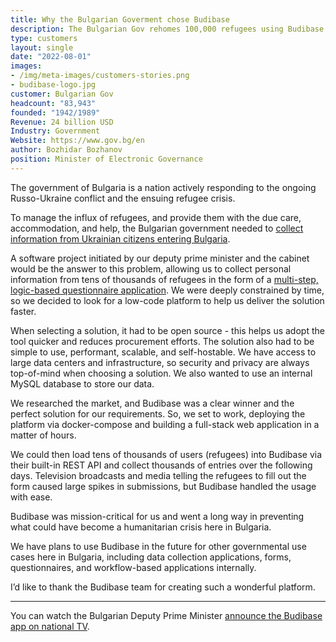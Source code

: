 ```yaml
---
title: Why the Bulgarian Goverment chose Budibase
description: The Bulgarian Gov rehomes 100,000 refugees using Budibase
type: customers
layout: single
date: "2022-08-01"
images:
- /img/meta-images/customers-stories.png
- budibase-logo.jpg
customer: Bulgarian Gov
headcount: "83,943"
founded: "1942/1989"
Revenue: 24 billion USD
Industry: Government
Website: https://www.gov.bg/en
author: Bozhidar Bozhanov
position: Minister of Electronic Governance
---
```



The government of Bulgaria is a nation actively responding to the ongoing Russo-Ukraine conflict and the ensuing refugee crisis.

To manage the influx of refugees, and provide them with the due care, accommodation, and help, the Bulgarian government needed to [collect information from Ukrainian citizens entering Bulgaria](https://ukraine.gov.bg/ru/2022/05/24/how-and-why-to-fill-out-the-government-questionnaire-for-your-relocation/).

A software project initiated by our deputy prime minister and the cabinet would be the answer to this problem, allowing us to collect personal information from tens of thousands of refugees in the form of a [multi-step, logic-based questionnaire application](https://survey.ukraine.gov.bg/builder/auth/login). We were deeply constrained by time, so we decided to look for a low-code platform to help us deliver the solution faster. 

When selecting a solution, it had to be open source  - this helps us adopt the tool quicker and reduces procurement efforts. The solution also had to be simple to use, performant, scalable, and self-hostable. We have access to large data centers and infrastructure, so security and privacy are always top-of-mind when choosing a solution. We also wanted to use an internal MySQL database to store our data. 

We researched the market, and Budibase was a clear winner and the perfect solution for our requirements. So, we set to work, deploying the platform via docker-compose and building a full-stack web application in a matter of hours. 

We could then load tens of thousands of users (refugees) into Budibase via their built-in REST API and collect thousands of entries over the following days. Television broadcasts and media telling the refugees to fill out the form caused large spikes in submissions, but Budibase handled the usage with ease. 

Budibase was mission-critical for us and went a long way in preventing what could have become a humanitarian crisis here in Bulgaria.

We have plans to use Budibase in the future for other governmental use cases here in Bulgaria, including data collection applications, forms, questionnaires, and workflow-based applications internally.

I’d like to thank the Budibase team for creating such a wonderful platform.

---

You can watch the Bulgarian Deputy Prime Minister [announce the Budibase app on national TV](https://res.cloudinary.com/daog6scxm/video/upload/v1657545186/videos/bulgarian_govt_video_wxcfjg.mp4).

